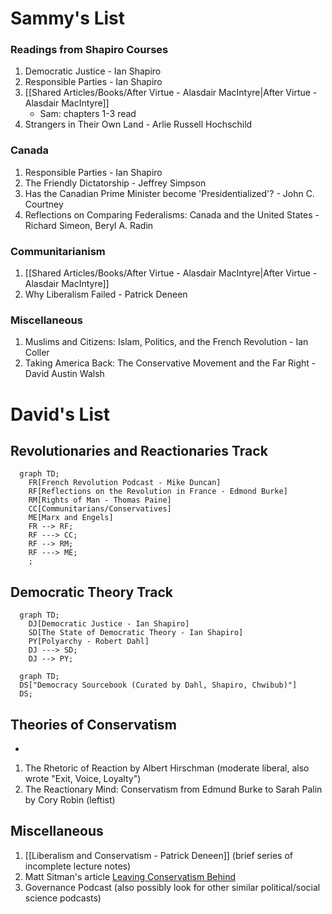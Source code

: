 # Sammy's List

### Readings from Shapiro Courses
1. Democratic Justice - Ian Shapiro
2. Responsible Parties - Ian Shapiro
3. [[Shared Articles/Books/After Virtue - Alasdair MacIntyre|After Virtue - Alasdair MacIntyre]]
	- Sam: chapters 1-3 read
4. Strangers in Their Own Land - Arlie Russell Hochschild

### Canada
1. Responsible Parties - Ian Shapiro
2. The Friendly Dictatorship - Jeffrey Simpson
3. Has the Canadian Prime Minister become 'Presidentialized'? - John C. Courtney
4. Reflections on Comparing Federalisms: Canada and the United States - Richard Simeon, Beryl A. Radin

### Communitarianism
1. [[Shared Articles/Books/After Virtue - Alasdair MacIntyre|After Virtue - Alasdair MacIntyre]]
2. Why Liberalism Failed - Patrick Deneen


### Miscellaneous
1. Muslims and Citizens: Islam, Politics, and the French Revolution - Ian Coller
2. Taking America Back: The Conservative Movement and the Far Right - David Austin Walsh


# David's List

## Revolutionaries and Reactionaries Track

```mermaid
  graph TD;
	FR[French Revolution Podcast - Mike Duncan]
	RF[Reflections on the Revolution in France - Edmond Burke]
	RM[Rights of Man - Thomas Paine]
	CC[Communitarians/Conservatives]
	ME[Marx and Engels]
	FR --> RF;
	RF ---> CC;
	RF --> RM;
	RF ---> ME;
	;
```
## Democratic Theory Track

```mermaid
  graph TD;
	DJ[Democratic Justice - Ian Shapiro]
	SD[The State of Democratic Theory - Ian Shapiro]
	PY[Polyarchy - Robert Dahl]
	DJ ---> SD;
	DJ --> PY;
```

```mermaid
  graph TD;
  DS["Democracy Sourcebook (Curated by Dahl, Shapiro, Chwibub)"]
  DS;
```

## Theories of Conservatism

- 


1. The Rhetoric of Reaction by Albert Hirschman (moderate liberal, also wrote "Exit, Voice, Loyalty")
2. The Reactionary Mind: Conservatism from Edmund Burke to Sarah Palin by Cory Robin (leftist)

## Miscellaneous

1. [[Liberalism and Conservatism - Patrick Deneen]] (brief series of incomplete lecture notes)
2. Matt Sitman's article [Leaving Conservatism Behind](https://www.dissentmagazine.org/article/leaving-conservatism-behind-blue-collar-republican-progressive/) 
3. Governance Podcast (also possibly look for other similar political/social science podcasts)